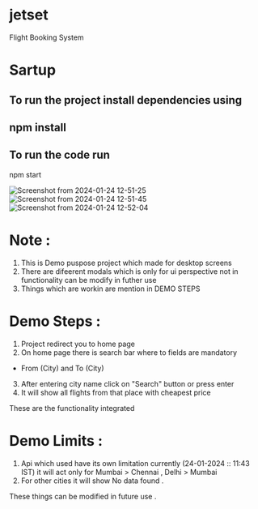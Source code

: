 # jetset
Flight Booking System

# Sartup 
To run the project install dependencies using
---
npm install
---
To run the code run
---
npm start

![Screenshot from 2024-01-24 12-51-25](https://github.com/Adityaa404/jetset/assets/155531836/b7f8f1a8-57a1-4cb7-9bc4-144d4a92d018)
![Screenshot from 2024-01-24 12-51-45](https://github.com/Adityaa404/jetset/assets/155531836/f0b32fe5-8aca-4b30-9d15-525b8a9d6b21)
![Screenshot from 2024-01-24 12-52-04](https://github.com/Adityaa404/jetset/assets/155531836/dc517e80-a6cf-4aa5-bb91-0f8e7c50ab90)

# Note :
1. This is Demo puspose project which made for desktop screens
2. There are difeerent modals which is only for ui perspective not in functionality 
can be modify in futher use
3. Things which are workin are mention in DEMO STEPS

# Demo Steps :
1. Project redirect you to home page 
2. On home page there is search bar where to fields are mandatory
- From (City) and To (City)
3. After entering city name click on "Search" button or press enter
4. It will show all flights from that place with cheapest price 

These are the functionality integrated 

# Demo Limits :
1. Api which used have its own limitation currently (24-01-2024 :: 11:43 IST) it will act only for
Mumbai > Chennai , Delhi > Mumbai 
2. For other cities it will show No data found .

These things can be modified in future use .
